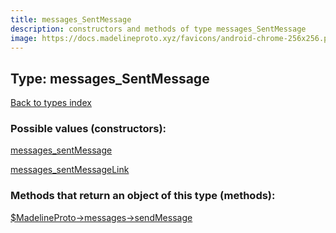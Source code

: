 ```yaml
---
title: messages_SentMessage
description: constructors and methods of type messages_SentMessage
image: https://docs.madelineproto.xyz/favicons/android-chrome-256x256.png
---
```

## Type: messages\_SentMessage  
[Back to types index](index.md)



### Possible values (constructors):

[messages\_sentMessage](../constructors/messages_sentMessage.md)  

[messages\_sentMessageLink](../constructors/messages_sentMessageLink.md)  



### Methods that return an object of this type (methods):

[$MadelineProto->messages->sendMessage](../methods/messages_sendMessage.md)  



